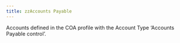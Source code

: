 ```yaml
---
title: zzAccounts Payable
---
```



Accounts defined in the COA profile with the Account Type ‘Accounts  Payable control’.
